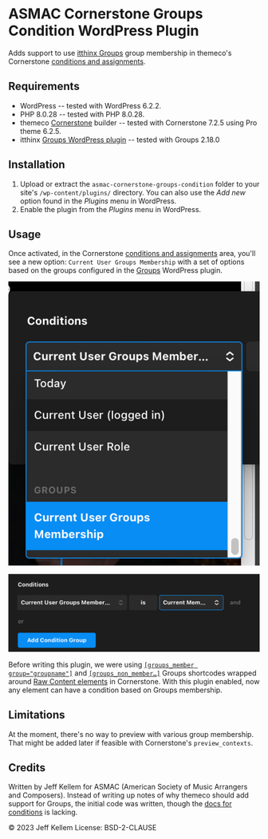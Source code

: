 # ASMAC Cornerstone Groups Condition WordPress Plugin

Adds support to use [itthinx Groups](https://github.com/itthinx/groups) group membership in themeco's Cornerstone [conditions and assignments](https://theme.co/docs/conditions-and-assignments).

## Requirements

* WordPress -- tested with WordPress 6.2.2.
* PHP 8.0.28 -- tested with PHP 8.0.28.
* themeco [Cornerstone](https://theme.co/docs/cornerstone-overview) builder -- tested with Cornerstone 7.2.5 using Pro theme 6.2.5.
* itthinx [Groups WordPress plugin](https://wordpress.org/plugins/groups/) -- tested with Groups 2.18.0

## Installation

1. Upload or extract the `asmac-cornerstone-groups-condition` folder to your site's `/wp-content/plugins/` directory. You can also use the *Add new* option found in the *Plugins* menu in WordPress.  
2. Enable the plugin from the *Plugins* menu in WordPress.


## Usage

Once activated, in the Cornerstone [conditions and assignments](https://theme.co/docs/conditions-and-assignments) area, you'll see a new option: `Current User Groups Membership` with a set of options based on the groups configured in the [Groups](https://docs.itthinx.com/document/groups/setup/groups/) WordPress plugin.

![image](./images/pulldown.png)

![image](./images/is-current.png)

Before writing this plugin, we were using [`[groups_member group="groupname"]`](https://docs.itthinx.com/document/groups/shortcodes/groups_member/) and [`[groups_non_member…]`](https://docs.itthinx.com/document/groups/shortcodes/groups_non_member/) Groups shortcodes wrapped around [Raw Content elements](https://theme.co/docs/raw-content) in Cornerstone. With this plugin enabled, now any element can have a condition based on Groups membership.

## Limitations

At the moment, there's no way to preview with various group membership. That might be added later if feasible with Cornerstone's `preview_contexts`.

## Credits

Written by Jeff Kellem for ASMAC (American Society of Music Arrangers and Composers). Instead of writing up notes of why themeco should add support for Groups, the initial code was written, though the [docs for conditions](https://theme.co/docs/cornerstone-developer-guide#conditions) is lacking.

© 2023 Jeff Kellem
License: BSD-2-CLAUSE
